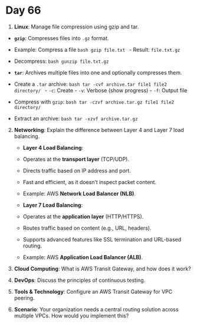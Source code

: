 # Day 66

1. **Linux**: Manage file compression using gzip and tar.
  - **`gzip`**: Compresses files into `.gz` format.
   - Example: Compress a file
    ```bash
    gzip file.txt
    ```
    - Result: `file.txt.gz`
   - Decompress:
    ```bash
    gunzip file.txt.gz
    ```

  - **`tar`**: Archives multiple files into one and optionally compresses them.
   - Create a `.tar` archive:
    ```bash
    tar -cvf archive.tar file1 file2 directory/
    ```
    - `-c`: Create
    - `-v`: Verbose (show progress)
    - `-f`: Output file

   - Compress with `gzip`:
    ```bash
    tar -czvf archive.tar.gz file1 file2 directory/
    ```

   - Extract an archive:
    ```bash
    tar -xzvf archive.tar.gz
    ```


2. **Networking**: Explain the difference between Layer 4 and Layer 7 load balancing.
   - **Layer 4 Load Balancing**:
    - Operates at the **transport layer** (TCP/UDP).
    - Directs traffic based on IP address and port.
    - Fast and efficient, as it doesn’t inspect packet content.
    - Example: AWS **Network Load Balancer (NLB)**.

   - **Layer 7 Load Balancing**:
    - Operates at the **application layer** (HTTP/HTTPS).
    - Routes traffic based on content (e.g., URL, headers).
    - Supports advanced features like SSL termination and URL-based routing.
    - Example: AWS **Application Load Balancer (ALB)**.


3. **Cloud Computing**: What is AWS Transit Gateway, and how does it work?

4. **DevOps**: Discuss the principles of continuous testing.

5. **Tools & Technology**: Configure an AWS Transit Gateway for VPC peering.

6. **Scenario**: Your organization needs a central routing solution across multiple VPCs. How would you implement this?

